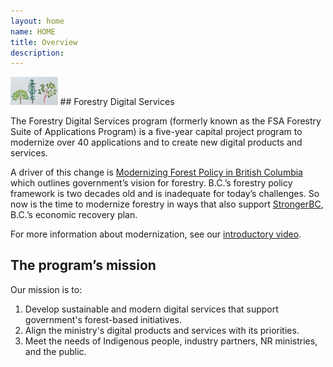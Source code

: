 ```yaml
---
layout: home
name: HOME
title: Overview
description:        
---
```



<img src="assets/images/slide1.png" alt="FDS" width="15%" height="15%">
## Forestry Digital Services

The Forestry Digital Services program (formerly known as the FSA Forestry Suite of Applications Program) is a five-year capital project program to modernize over 40 applications and to create new digital products and services. 

A driver of this change is [Modernizing Forest Policy in British Columbia](https://www2.gov.bc.ca/gov/content/industry/forestry/competitive-forest-industry) which outlines government’s vision for forestry. B.C.’s forestry policy framework is two decades old and is inadequate for today’s challenges. So now is the time to modernize forestry in ways that also support [StrongerBC](https://strongerbc.gov.bc.ca/), B.C.’s economic recovery plan. 

For more information about modernization, see our [introductory video](https://youtu.be/MT6o0dShzro). 

## The program’s mission 

Our mission is to: 
1. Develop sustainable and modern digital services that support government's forest-based initiatives. 
2. Align the ministry's digital products and services with its priorities. 
3. Meet the needs of Indigenous people, industry partners, NR ministries, and the public. 
